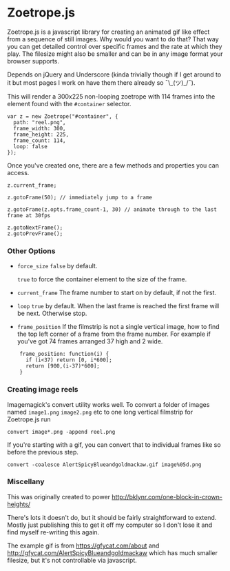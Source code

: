 # Zoetrope.js

Zoetrope.js is a javascript library for creating an animated gif like effect from a sequence of still images. Why would you want to do that? That way you can get detailed control over specific frames and the rate at which they play. The filesize might also be smaller and can be in any image format your browser supports.

Depends on jQuery and Underscore (kinda trivially though if I get around to it but most pages I work on have them there already so ¯\\\_(ツ)_/¯). 

This will render a 300x225 non-looping zoetrope with 114 frames into the element found with the `#container` selector.

```
var z = new Zoetrope("#container", {
  path: "reel.png",
  frame_width: 300,
  frame_height: 225,
  frame_count: 114,
  loop: false
});
```

Once you've created one, there are a few methods and properties you can access.

```
z.current_frame;

z.gotoFrame(50); // immediately jump to a frame

z.gotoFrame(z.opts.frame_count-1, 30) // animate through to the last frame at 30fps

z.gotoNextFrame();
z.gotoPrevFrame();

```

### Other Options

* `force_size`
    `false` by default.

    `true` to force the container element to the size of the frame.

* `current_frame`
    The frame number to start on by default, if not the first.

* `loop`
    `true` by default. When the last frame is reached the first frame will be next. Otherwise stop.

* `frame_position`
    If the filmstrip is not a single vertical image, how to find the top left corner of a frame from the frame number. For example if you've got 74 frames arranged 37 high and 2 wide.

```
    frame_position: function(i) {
      if (i<37) return [0, i*600];
      return [900,(i-37)*600];
    }
```

### Creating image reels

Imagemagick's convert utility works well. To convert a folder of images named `image1.png` `image2.png` etc to one long vertical filmstrip for Zoetrope.js run

```
convert image*.png -append reel.png
```

If you're starting with a gif, you can convert that to individual frames like so before the previous step.

```
convert -coalesce AlertSpicyBlueandgoldmackaw.gif image%05d.png
```

### Miscellany

This was originally created to power http://bklynr.com/one-block-in-crown-heights/

There's lots it doesn't do, but it should be fairly straightforward to extend. Mostly just publishing this to get it off my computer so I don't lose it and find myself re-writing this again.

The example gif is from https://gfycat.com/about and http://gfycat.com/AlertSpicyBlueandgoldmackaw which has much smaller filesize, but it's not controllable via javascript.


